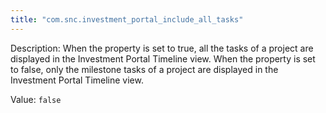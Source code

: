 ```yaml
---
title: "com.snc.investment_portal_include_all_tasks"
---
```


Description: When the property is set to true, all the tasks of a project are displayed in the Investment Portal Timeline view.
When the property is set to false, only the milestone tasks of a project are displayed in the Investment Portal Timeline view.

Value: `false`